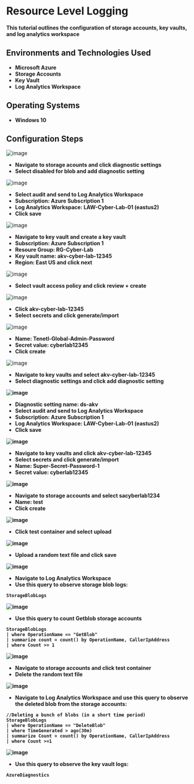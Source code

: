 <h1>Resource Level Logging</h1>
<b>This tutorial outlines the configuration of storage accounts, key vaults, and log analytics workspace</b>

<h2>Environments and Technologies Used</h2>

- <b>Microsoft Azure</b> 
- <b>Storage Accounts</b>
- <b>Key Vault</b>
- <b>Log Analytics Workspace</b>

<h2>Operating Systems</h2>

- <b>Windows 10</b>

<h2>Configuration Steps</h2>

![image](https://github.com/user-attachments/assets/988937b6-d548-4d27-93b2-d2881dd2f43e)
- <b>Navigate to storage acounts and click diagnostic settings</b>
- <b>Select disabled for blob and add diagnostic setting</b>

![image](https://github.com/user-attachments/assets/ad845ad9-5948-42c4-be3a-9255daa39750)
- <b>Select audit and send to Log Analytics Workspace</b>
- <b>Subscription: Azure Subscription 1</b>
- <b>Log Analytics Workspace: LAW-Cyber-Lab-01 (eastus2)</b>
- <b>Click save</b>

![image](https://github.com/user-attachments/assets/78422ae5-8afa-4e09-ae9a-26c37a85efc4)
- <b>Navigate to key vault and create a key vault</b>
- <b>Subscription: Azure Subscription 1</b>
- <b>Resoure Group: RG-Cyber-Lab</b>
- <b>Key vault name: akv-cyber-lab-12345</b>
- <b>Region: East US and click next</b>

![image](https://github.com/user-attachments/assets/777578b6-507c-4dfd-9bda-aaaf042a2fca)
- <b>Select vault access policy and click review + create</b>

![image](https://github.com/user-attachments/assets/dec383e1-9673-4f3d-96b5-b8367b7b729f)
- <b>Click akv-cyber-lab-12345</b>
- <b>Select secrets and click generate/import</b>

![image](https://github.com/user-attachments/assets/78147e44-9fa4-44e8-aa4a-2629b56890d4)
- <b>Name: Tenetl-Global-Admin-Password</b>
- <b>Secret value: cyberlab12345</b>
- <b>Click create</b>

![image](https://github.com/user-attachments/assets/b8399d7a-32e5-4477-a7ba-b067d2150590)
- <b>Navigate to key vaults and select akv-cyber-lab-12345
- <b>Select diagnostic settings and click add diagnostic setting</b>

![image](https://github.com/user-attachments/assets/ded5e5e1-3174-4465-bfa2-0a6a4b38b6fc)
- <b>Diagnostic setting name: ds-akv</b>
- <b>Select audit and send to Log Analytics Workspace</b>
- <b>Subscription: Azure Subscription 1</b>
- <b>Log Analytics Workspace: LAW-Cyber-Lab-01 (eastus2)</b>
- <b>Click save</b>

![image](https://github.com/user-attachments/assets/9f82ceca-a38d-4b38-8a10-56e7a345bc97)
- <b>Navigate to key vaults and click akv-cyber-lab-12345</b>
- <b>Select secrets and click generate/import</b>
- <b>Name: Super-Secret-Password-1</b>
- <b>Secret value: cyberlab12345</b>

![image](https://github.com/user-attachments/assets/f55787a0-119c-49d6-b628-4fb1a5b6ab13)
- <b>Navigate to storage accounts and select sacyberlab1234</b>
- <b>Name: test</b>
- <b>Click create</b>

![image](https://github.com/user-attachments/assets/0e7b2357-fbf1-4745-aaa0-f12db3c92ef2)
- <b>Click test container and select upload</b>

![image](https://github.com/user-attachments/assets/76296e61-8370-434a-a532-ba4da57cdb9a)
- <b>Upload a random text file and click save</b>

![image](https://github.com/user-attachments/assets/a9b8cf8b-3650-48d2-bddc-6cf86dd12b56)
- <b>Navigate to Log Analytics Workspace</b>
- <b>Use this query to observe storage blob logs:</b>
``` 
StorageBlobLogs 
```

![image](https://github.com/user-attachments/assets/9132d9b7-5104-4c29-a9f8-06c94dac7485)
- <b>Use this query to count Getblob storage accounts</b>
``` 
StorageBlobLogs
| where OperationName == "GetBlob"
| summarize count = count() by OperationName, CallerIpAddress
| where Count >= 1 
```

![image](https://github.com/user-attachments/assets/cda44978-bbc0-4bf5-ba70-ff9f191f6329)
- <b>Navigate to storage accounts and click test container</b>
- <b>Delete the random text file</b>

![image](https://github.com/user-attachments/assets/8cd392c8-22f0-401e-8028-dc7c81ddd47c)
- <b>Navigate to Log Analytics Workspace and use this query to observe the deleted blob from the storage accounts:</b>
``` 
//Deleting a bunch of blobs (in a short time period)
StorageBlobLogs
| where OperationName == "DeleteBlob"
| where TimeGenerated > ago(30m)
| summarize Count = count() by OperationName, CallerIpAddress
| where Count >=1
```

![image](https://github.com/user-attachments/assets/a721fae1-66db-4a52-95c3-613c05daf8e9)
- <b>Use this query to observe the key vault logs:</b>
``` 
AzureDiagnostics
```
